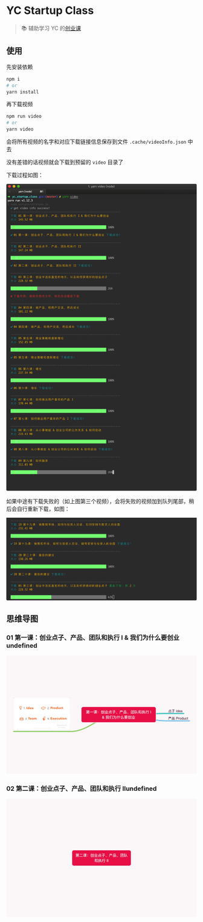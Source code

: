 # YC Startup Class

> 📚 辅助学习 YC 的[创业课](http://www.startupclass.club/)

## 使用

先安装依赖

```bash
npm i
# or
yarn install
```

再下载视频

```bash
npm run video
# or
yarn video
```

会将所有视频的名字和对应下载链接信息保存到文件 `.cache/videoInfo.json` 中去

没有差错的话视频就会下载到预留的 `video` 目录了

下载过程如图：

![download](./assets/yc.png)

如果中途有下载失败的（如上图第三个视频），会将失败的视频加到队列尾部，稍后会自行重新下载，如图：

![retry](./assets/retry.png)

## 思维导图

### 01 第一课：创业点子、产品、团队和执行 I & 我们为什么要创业undefined

![01 第一课：创业点子、产品、团队和执行 I & 我们为什么要创业undefined](./assets/_snapshot/01&#32;第一课：创业点子、产品、团队和执行&#32;I&#32;&&#32;我们为什么要创业.mindnode.jpg)

### 02 第二课：创业点子、产品、团队和执行 IIundefined

![02 第二课：创业点子、产品、团队和执行 IIundefined](./assets/_snapshot/02&#32;第二课：创业点子、产品、团队和执行&#32;II.mindnode.jpg)

